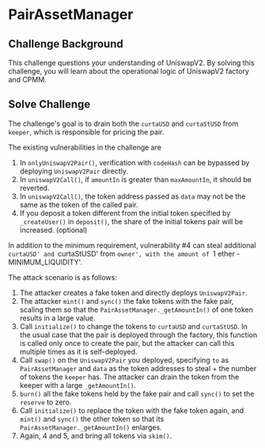 # PairAssetManager

## Challenge Background
This challenge questions your understanding of UniswapV2. By solving this challenge, you will learn about the operational logic of UniswapV2 factory and CPMM.

## Solve Challenge
The challenge's goal is to drain both the `curtaUSD` and `curtaStUSD` from `keeper`, which is responsible for pricing the pair.

The existing vulnerabilities in the challenge are
1. In `onlyUniswapV2Pair()`, verification with `codeHash` can be bypassed by deploying `UniswapV2Pair` directly.
2. In `uniswapV2Call()`, if `amountIn` is greater than `maxAmountIn`, it should be reverted.
3. In `uniswapV2Call()`, the token address passed as `data` may not be the same as the token of the called pair.
4. If you deposit a token different from the initial token specified by `_createUser()` in `deposit()`, the share of the initial tokens pair will be increased. (optional)

In addition to the minimum requirement, vulnerability #4 can steal additional `curtaUSD' and `curtaStUSD' from `owner', with the amount of `1 ether - MINIMUM_LIQUIDITY'.

The attack scenario is as follows:

1. The attacker creates a fake token and directly deploys `UniswapV2Pair`.
2. The attacker `mint()` and `sync()` the fake tokens with the fake pair, scaling them so that the `PairAssetManager._getAmountIn()` of one token results in a large value.
3. Call `initialize()` to change the tokens to `curtaUSD` and `curtaStUSD`. In the usual case that the pair is deployed through the factory, this function is called only once to create the pair, but the attacker can call this multiple times as it is self-deployed.
4. Call `swap()` on the `UniswapV2Pair` you deployed, specifying `to` as `PairAssetManager` and `data` as the token addresses to steal + the number of tokens the `keeper` has. The attacker can drain the token from the keeper with a large `_getAmountIn()`.
5. `burn()` all the fake tokens held by the fake pair and call `sync()` to set the `reserve` to zero.
6. Call `initialize()` to replace the token with the fake token again, and `mint()` and `sync()` the other token so that its `PairAssetManager._getAmountIn()` enlarges.
7. Again, 4 and 5, and bring all tokens via `skim()`.